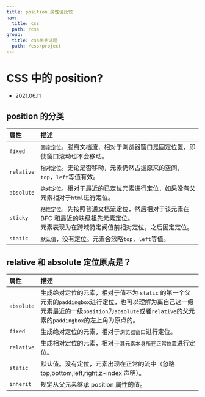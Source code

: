 ```yaml
---
title: position 属性值比较
nav:
  title: css
  path: /css
group:
  title: css相关试题
  path: /css/project
---
```


# CSS 中的 position?

- 2021.06.11

## position 的分类

| 属性       | 描述                                                                                                                                       |
| :--------- | :----------------------------------------------------------------------------------------------------------------------------------------- |
| `fixed`    | `固定定位`。脱离文档流，相对于浏览器窗口是固定位置，即使窗口滚动也不会移动。                                                               |
| `relative` | `相对定位`。无论是否移动，元素仍然占据原来的空间，`top`，`left`等值有效。                                                                  |
| `absolute` | `绝对定位`。相对于最近的已定位元素进行定位，如果没有父元素相对于`html`进行定位。                                                           |
| `sticky`   | `粘性定位`。先按照普通文档流定位，然后相对于该元素在 BFC 和最近的块级祖先元素定位。<br/>元素表现为在跨域特定阀值前相对定位，之后固定定位。 |
| `static`   | `默认值`，没有定位。元素会忽略`top`，`left`等值。                                                                                          |

## relative 和 absolute 定位原点是？

| 属性       | 描述                                                                                                                                                                                               |
| :--------- | :------------------------------------------------------------------------------------------------------------------------------------------------------------------------------------------------- |
| `absolute` | 生成绝对定位的元素，相对于值不为 `static` 的第一个父元素的`paddingbox`进行定位，也可以理解为离自己这一级元素最近的一级`position`为`absolute`或者`relative`的父元素的`paddingbox`的左上角为原点的。 |
| `fixed`    | 生成绝对定位的元素，相对于`浏览器窗口`进行定位。                                                                                                                                                   |
| `relative` | 生成相对定位的元素，相对于`其元素本身所在正常位置`进行定位。                                                                                                                                       |
| `static`   | 默认值。没有定位，元素出现在正常的流中（忽略 top,bottom,left,right,z-index 声明）。                                                                                                                |
| `inherit`  | 规定从父元素继承 position 属性的值。                                                                                                                                                               |
